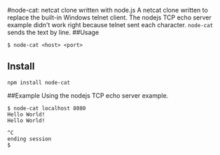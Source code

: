 #node-cat: netcat clone written with node.js
A netcat clone written to replace the built-in Windows telnet client. The nodejs TCP echo server example didn't work right because telnet sent each character. ```node-cat``` sends the text by line.
##Usage
```
$ node-cat <host> <port>
```

## Install
```
npm install node-cat
```

##Example
Using the nodejs TCP echo server example.

```
$ node-cat localhost 8080
Hello World!
Hello World!

^C
ending session
$
```
